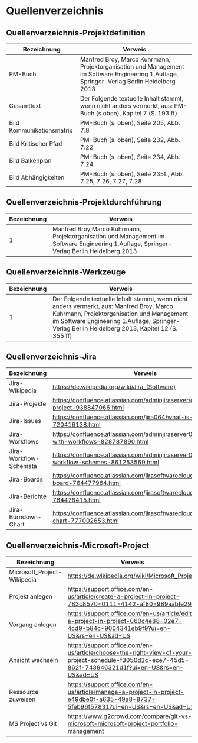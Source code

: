 # Quellenverzeichnis

## Quellenverzeichnis-Projektdefinition
Bezeichnung               | Verweis
------------------------- | ------------------------------------------------------------------------------------------------------------------
PM-Buch                   | Manfred Broy, Marco Kuhrmann, Projektorganisation und Management im Software Engineering  1.Auflage, Springer-Verlag Berlin Heidelberg 2013
Gesamttext                | Der Folgende textuelle Inhalt stammt, wenn nicht anders vermerkt, aus: PM-Buch (s.oben), Kapitel 7 (S. 193 ff)
Bild Kommunikationsmatrix | PM-Buch (s. oben), Seite 205, Abb. 7.8
Bild Kritischer Pfad      | PM-Buch (s. oben), Seite 232, Abb. 7.22
Bild Balkenplan           | PM-Buch (s. oben), Seite 234, Abb. 7.24
Bild Abhängigkeiten       | PM-Buch (s. oben), Seite 235f., Abb. 7.25, 7.26, 7.27, 7.28


## Quellenverzeichnis-Projektdurchführung
Bezeichnung            | Verweis
-----------------------|---------------------------------------------------------------------------------------------------
1                      | Manfred Broy,Marco Kuhrmann, Projektorganisation und Management im Software Engineering  1.Auflage, Springer-Verlag Berlin Heidelberg 2013

## Quellenverzeichnis-Werkzeuge
Bezeichnung | Verweis
----------- | ------------------------------------------------------------------------------------------------------------------
1           | Der Folgende textuelle Inhalt stammt, wenn nicht anders vermerkt, aus: Manfred Broy, Marco Kuhrmann, Projektorganisation und Management im Software Engineering  1.Auflage, Springer-Verlag Berlin Heidelberg 2013, Kapitel 12 (S. 355 ff)


## Quellenverzeichnis-Jira
Bezeichnung            | Verweis
-----------------------|---------------------------------------------------------------------------------------------------
Jira-Wikipedia         | https://de.wikipedia.org/wiki/Jira_(Software)
Jira-Projekte          | https://confluence.atlassian.com/adminjiraserver/defining-a-project-938847066.html
Jira-Issues            | https://confluence.atlassian.com/jira064/what-is-an-issue-720416138.html
Jira-Workflows         | https://confluence.atlassian.com/adminjiraserver072/working-with-workflows-828787890.html
Jira-Workflow-Schemata | https://confluence.atlassian.com/adminjiraserver073/configuring-workflow-schemes-861253569.html
Jira-Boards            | https://confluence.atlassian.com/jirasoftwarecloud/what-is-a-board-764477964.html
Jira-Berichte          | https://confluence.atlassian.com/jirasoftwarecloud/reporting-764478415.html
Jira-Burndown-Chart    | https://confluence.atlassian.com/jirasoftwarecloud/burndown-chart-777002653.html

## Quellenverzeichnis-Microsoft-Project
Bezeichnung                 | Verweis
----------------------------|---------------------------------------------------------------------------------------------------
Microsoft_Project-Wikipedia | https://de.wikipedia.org/wiki/Microsoft_Project
Projekt anlegen             | https://support.office.com/en-us/article/create-a-project-in-project-783c8570-0111-4142-af80-989aabfe29af
Vorgang anlegen             | https://support.office.com/en-us/article/edit-a-project-in-project-060c4e88-02e7-4cd9-b84c-9004341eb9f9?ui=en-US&rs=en-US&ad=US
Ansicht wechseln            | https://support.office.com/en-us/article/choose-the-right-view-of-your-project-schedule-f3050d1c-ece7-45d5-862f-743946321d1f?ui=en-US&rs=en-US&ad=US
Ressource zuweisen          | https://support.office.com/en-us/article/manage-a-project-in-project-e49dbe0f-a635-49a8-8737-5feb96f57831?ui=en-US&rs=en-US&ad=US
MS Project vs Git           | https://www.g2crowd.com/compare/git-vs-microsoft-microsoft-project-portfolio-management
